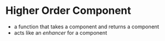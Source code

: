 # Higher Order Component
- a function that takes a component and returns a component
- acts like an *enhancer* for a component
